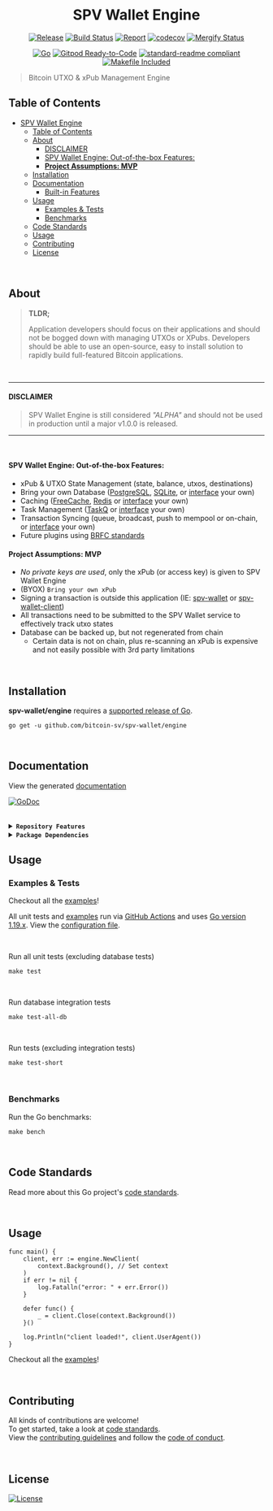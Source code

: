 <div align="center">

# SPV Wallet Engine

[![Release](https://img.shields.io/github/release-pre/bitcoin-sv/spv-wallet/engine.svg?logo=github&style=flat&v=2)](https://github.com/bitcoin-sv/spv-wallet/engine/releases)
[![Build Status](https://img.shields.io/github/actions/workflow/status/bitcoin-sv/spv-wallet/engine/run-tests.yml?branch=main&v=2)](https://github.com/bitcoin-sv/spv-wallet/engine/actions)
[![Report](https://goreportcard.com/badge/github.com/bitcoin-sv/spv-wallet/engine?style=flat&v=2)](https://goreportcard.com/report/github.com/bitcoin-sv/spv-wallet/engine)
[![codecov](https://codecov.io/gh/bitcoin-sv/spv-wallet/engine/branch/main/graph/badge.svg?v=2)](https://codecov.io/gh/bitcoin-sv/spv-wallet/engine)
[![Mergify Status](https://img.shields.io/endpoint.svg?url=https://api.mergify.com/v1/badges/bitcoin-sv/spv-wallet/engine&style=flat&v=2)](https://mergify.com)
<br>

[![Go](https://img.shields.io/github/go-mod/go-version/bitcoin-sv/spv-wallet/engine?v=2)](https://golang.org/)
[![Gitpod Ready-to-Code](https://img.shields.io/badge/Gitpod-ready--to--code-blue?logo=gitpod&v=2)](https://gitpod.io/#https://github.com/bitcoin-sv/spv-wallet/engine)
[![standard-readme compliant](https://img.shields.io/badge/readme%20style-standard-brightgreen.svg?style=flat&v=2)](https://github.com/RichardLitt/standard-readme)
[![Makefile Included](https://img.shields.io/badge/Makefile-Supported%20-brightgreen?=flat&logo=probot&v=2)](../Makefile)
<br/>

</div>

> Bitcoin UTXO & xPub Management Engine

## Table of Contents

- [SPV Wallet Engine](#spv-wallet-engine)
  - [Table of Contents](#table-of-contents)
  - [About](#about)
      - [DISCLAIMER](#disclaimer)
      - [SPV Wallet Engine: Out-of-the-box Features:](#spv-wallet-engine-out-of-the-box-features)
      - [**Project Assumptions: MVP**](#project-assumptions-mvp)
  - [Installation](#installation)
  - [Documentation](#documentation)
      - [Built-in Features](#built-in-features)
  - [Usage](#usage)
    - [Examples \& Tests](#examples--tests)
    - [Benchmarks](#benchmarks)
  - [Code Standards](#code-standards)
  - [Usage](#usage-1)
  - [Contributing](#contributing)
  - [License](#license)

<br/>

## About

> **TLDR;**
>
> Application developers should focus on their applications and should not be bogged down with managing UTXOs or XPubs. Developers should be able to use an open-source, easy to install solution to rapidly build full-featured Bitcoin applications.

<br/>

---

#### DISCLAIMER

> SPV Wallet Engine is still considered _"ALPHA"_ and should not be used in production until a major v1.0.0 is released.

---

<br/>

#### SPV Wallet Engine: Out-of-the-box Features:

-   xPub & UTXO State Management (state, balance, utxos, destinations)
-   Bring your own Database ([PostgreSQL](https://www.postgresql.org/), [SQLite](https://www.sqlite.org), or [interface](./datastore/interface.go) your own)
-   Caching ([FreeCache](https://github.com/github.com/coocood/freecache), [Redis](https://redis.io/) or [interface](https://github.com/mrz1836/go-cachestore/blob/master/interface.go) your own)
-   Task Management ([TaskQ](https://github.com/vmihailenco/taskq) or [interface](taskmanager/interface.go) your own)
-   Transaction Syncing (queue, broadcast, push to mempool or on-chain, or [interface](chainstate/interface.go) your own)
-   Future plugins using [BRFC standards](http://bsvalias.org/01-brfc-specifications.html)

#### **Project Assumptions: MVP**

-   _No private keys are used_, only the xPub (or access key) is given to SPV Wallet Engine
-   (BYOX) `Bring your own xPub`
-   Signing a transaction is outside this application (IE: [spv-wallet](https://github.com/bitcoin-sv/spv-wallet) or [spv-wallet-client](https://github.com/bitcoin-sv/spv-wallet-go-client))
-   All transactions need to be submitted to the SPV Wallet service to effectively track utxo states
-   Database can be backed up, but not regenerated from chain
    -   Certain data is not on chain, plus re-scanning an xPub is expensive and not easily possible with 3rd party limitations

<br/>

## Installation

**spv-wallet/engine** requires a [supported release of Go](https://golang.org/doc/devel/release.html#policy).

```shell script
go get -u github.com/bitcoin-sv/spv-wallet/engine
```

<br/>

## Documentation

View the generated [documentation](https://pkg.go.dev/github.com/bitcoin-sv/spv-wallet/engine)

[![GoDoc](https://godoc.org/github.com/bitcoin-sv/spv-wallet/engine?status.svg&style=flat&v=2)](https://pkg.go.dev/github.com/bitcoin-sv/spv-wallet/engine)

<br/>

<details>
<summary><strong><code>Repository Features</code></strong></summary>
<br/>

This repository was created using [MrZ's `go-template`](https://github.com/mrz1836/go-template#about)

#### Built-in Features

-   Continuous integration via [GitHub Actions](https://github.com/features/actions)
-   Build automation via [Make](https://www.gnu.org/software/make)
-   Dependency management using [Go Modules](https://github.com/golang/go/wiki/Modules)
-   Code formatting using [gofumpt](https://github.com/mvdan/gofumpt) and linting with [golangci-lint](https://github.com/golangci/golangci-lint) and [yamllint](https://yamllint.readthedocs.io/en/stable/index.html)
-   Unit testing with [testify](https://github.com/stretchr/testify), [race detector](https://blog.golang.org/race-detector), code coverage [HTML report](https://blog.golang.org/cover) and [Codecov report](https://codecov.io/)
-   Releasing using [GoReleaser](https://github.com/goreleaser/goreleaser) on [new Tag](https://git-scm.com/book/en/v2/Git-Basics-Tagging)
-   Dependency scanning and updating thanks to [Dependabot](https://dependabot.com) and [Nancy](https://github.com/sonatype-nexus-community/nancy)
-   Security code analysis using [CodeQL Action](https://docs.github.com/en/github/finding-security-vulnerabilities-and-errors-in-your-code/about-code-scanning)
-   Automatic syndication to [pkg.go.dev](https://pkg.go.dev/) on every release
-   Generic templates for [Issues and Pull Requests](https://docs.github.com/en/communities/using-templates-to-encourage-useful-issues-and-pull-requests/configuring-issue-templates-for-your-repository) in GitHub
-   All standard GitHub files such as `LICENSE`, `CONTRIBUTING.md`, `CODE_OF_CONDUCT.md`, and `SECURITY.md`
-   Code [ownership configuration](../.github/CODEOWNERS) for GitHub
-   All your ignore files for [vs-code](../.editorconfig), [docker](../.dockerignore) and [git](../.gitignore)
-   Automatic sync for [labels](../.github/labels.yml) into GitHub using a pre-defined [configuration](../.github/labels.yml)
-   Built-in powerful merging rules using [Mergify](https://mergify.io/)
-   Welcome [new contributors](../.github/mergify.yml) on their first Pull-Request
-   Follows the [standard-readme](https://github.com/RichardLitt/standard-readme/blob/master/spec.md) specification
-   [Visual Studio Code](https://code.visualstudio.com) configuration with [Go](https://code.visualstudio.com/docs/languages/go)
-   (Optional) [Slack](https://slack.com), [Discord](https://discord.com) or [Twitter](https://twitter.com) announcements on new GitHub Releases
-   (Optional) Easily add [contributors](https://allcontributors.org/docs/en/bot/installation) in any Issue or Pull-Request

</details>

<details>
<summary><strong><code>Package Dependencies</code></strong></summary>
<br/>

-   [bitcoinschema/go-bitcoin](https://github.com/bitcoinschema/go-bitcoin)
-   [bitcoinschema/go-map](https://github.com/bitcoinschema/go-map)
-   [coocood/freecache](https://github.com/coocood/freecache)
-   [gorm.io/gorm](https://gorm.io/gorm)
-   [libsv/go-bk](https://github.com/libsv/go-bk)
-   [libsv/go-bt](https://github.com/libsv/go-bt)
-   [mrz1836/go-cache](https://github.com/mrz1836/go-cache)
-   [mrz1836/go-cachestore](https://github.com/mrz1836/go-cachestore)
-   [mrz1836/go-logger](https://github.com/mrz1836/go-logger)
-   [newrelic/go-agent](https://github.com/newrelic/go-agent)
-   [robfig/cron](https://github.com/robfig/cron)
-   [stretchr/testify](https://github.com/stretchr/testify)
-   [bitcoin-sv/go-paymail](https://github.com/bitcoin-sv/go-paymail)
-   [vmihailenco/taskq](https://github.com/vmihailenco/taskq)
</details>

## Usage

### Examples & Tests

Checkout all the [examples](examples)!

All unit tests and [examples](examples) run via [GitHub Actions](https://github.com/bitcoin-sv/spv-wallet/engine/actions) and
uses [Go version 1.19.x](https://golang.org/doc/go1.19). View the [configuration file](../.github/workflows/run-tests.yml).

<br/>

Run all unit tests (excluding database tests)

```shell script
make test
```

<br/>

Run database integration tests

```shell script
make test-all-db
```

<br/>

Run tests (excluding integration tests)

```shell script
make test-short
```

<br/>

### Benchmarks

Run the Go benchmarks:

```shell script
make bench
```

<br/>

## Code Standards

Read more about this Go project's [code standards](../.github/CODE_STANDARDS.md).

<br/>

## Usage

```
func main() {
	client, err := engine.NewClient(
		context.Background(), // Set context
	)
	if err != nil {
		log.Fatalln("error: " + err.Error())
	}

	defer func() {
		_ = client.Close(context.Background())
	}()

	log.Println("client loaded!", client.UserAgent())
}
```

Checkout all the [examples](examples)!

<br/>

## Contributing

All kinds of contributions are welcome!
<br/>
To get started, take a look at [code standards](../.github/CODE_STANDARDS.md).
<br/>
View the [contributing guidelines](../.github/CODE_STANDARDS.md#3-contributing) and follow the [code of conduct](../.github/CODE_OF_CONDUCT.md).

<br/>

## License

[![License](https://img.shields.io/github/license/bitcoin-sv/spv-wallet/engine.svg?style=flat&v=2)](LICENSE)
